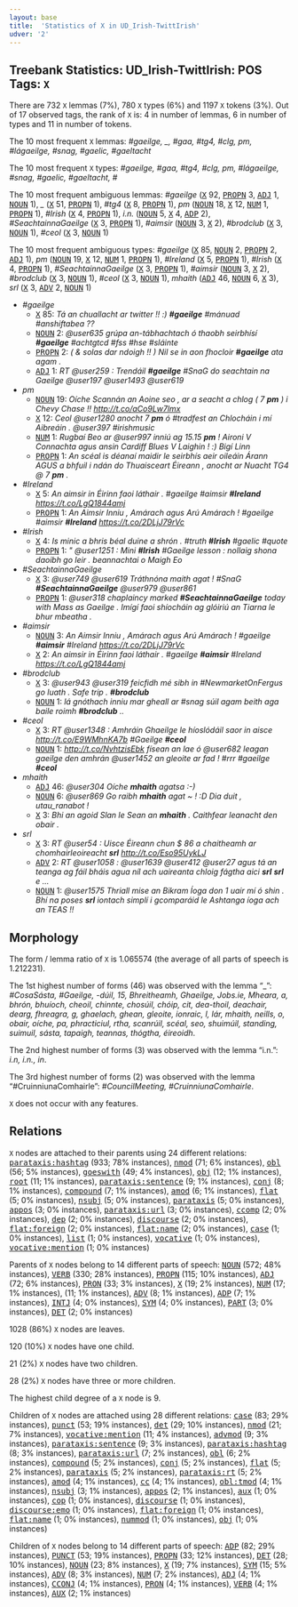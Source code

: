 ```yaml
---
layout: base
title:  'Statistics of X in UD_Irish-TwittIrish'
udver: '2'
---
```


## Treebank Statistics: UD_Irish-TwittIrish: POS Tags: `X`

There are 732 `X` lemmas (7%), 780 `X` types (6%) and 1197 `X` tokens (3%).
Out of 17 observed tags, the rank of `X` is: 4 in number of lemmas, 6 in number of types and 11 in number of tokens.

The 10 most frequent `X` lemmas: <em>#gaeilge, _, #gaa, #tg4, #clg, pm, #lágaeilge, #snag, #gaelic, #gaeltacht</em>

The 10 most frequent `X` types:  <em>#gaeilge, #gaa, #tg4, #clg, pm, #lágaeilge, #snag, #gaelic, #gaeltacht, #</em>

The 10 most frequent ambiguous lemmas: <em>#gaeilge</em> (<tt><a href="ga_twittirish-pos-X.html">X</a></tt> 92, <tt><a href="ga_twittirish-pos-PROPN.html">PROPN</a></tt> 3, <tt><a href="ga_twittirish-pos-ADJ.html">ADJ</a></tt> 1, <tt><a href="ga_twittirish-pos-NOUN.html">NOUN</a></tt> 1), <em>_</em> (<tt><a href="ga_twittirish-pos-X.html">X</a></tt> 51, <tt><a href="ga_twittirish-pos-PROPN.html">PROPN</a></tt> 1), <em>#tg4</em> (<tt><a href="ga_twittirish-pos-X.html">X</a></tt> 8, <tt><a href="ga_twittirish-pos-PROPN.html">PROPN</a></tt> 1), <em>pm</em> (<tt><a href="ga_twittirish-pos-NOUN.html">NOUN</a></tt> 18, <tt><a href="ga_twittirish-pos-X.html">X</a></tt> 12, <tt><a href="ga_twittirish-pos-NUM.html">NUM</a></tt> 1, <tt><a href="ga_twittirish-pos-PROPN.html">PROPN</a></tt> 1), <em>#Irish</em> (<tt><a href="ga_twittirish-pos-X.html">X</a></tt> 4, <tt><a href="ga_twittirish-pos-PROPN.html">PROPN</a></tt> 1), <em>i.n.</em> (<tt><a href="ga_twittirish-pos-NOUN.html">NOUN</a></tt> 5, <tt><a href="ga_twittirish-pos-X.html">X</a></tt> 4, <tt><a href="ga_twittirish-pos-ADP.html">ADP</a></tt> 2), <em>#SeachtainnaGaeilge</em> (<tt><a href="ga_twittirish-pos-X.html">X</a></tt> 3, <tt><a href="ga_twittirish-pos-PROPN.html">PROPN</a></tt> 1), <em>#aimsir</em> (<tt><a href="ga_twittirish-pos-NOUN.html">NOUN</a></tt> 3, <tt><a href="ga_twittirish-pos-X.html">X</a></tt> 2), <em>#brodclub</em> (<tt><a href="ga_twittirish-pos-X.html">X</a></tt> 3, <tt><a href="ga_twittirish-pos-NOUN.html">NOUN</a></tt> 1), <em>#ceol</em> (<tt><a href="ga_twittirish-pos-X.html">X</a></tt> 3, <tt><a href="ga_twittirish-pos-NOUN.html">NOUN</a></tt> 1)

The 10 most frequent ambiguous types:  <em>#gaeilge</em> (<tt><a href="ga_twittirish-pos-X.html">X</a></tt> 85, <tt><a href="ga_twittirish-pos-NOUN.html">NOUN</a></tt> 2, <tt><a href="ga_twittirish-pos-PROPN.html">PROPN</a></tt> 2, <tt><a href="ga_twittirish-pos-ADJ.html">ADJ</a></tt> 1), <em>pm</em> (<tt><a href="ga_twittirish-pos-NOUN.html">NOUN</a></tt> 19, <tt><a href="ga_twittirish-pos-X.html">X</a></tt> 12, <tt><a href="ga_twittirish-pos-NUM.html">NUM</a></tt> 1, <tt><a href="ga_twittirish-pos-PROPN.html">PROPN</a></tt> 1), <em>#Ireland</em> (<tt><a href="ga_twittirish-pos-X.html">X</a></tt> 5, <tt><a href="ga_twittirish-pos-PROPN.html">PROPN</a></tt> 1), <em>#Irish</em> (<tt><a href="ga_twittirish-pos-X.html">X</a></tt> 4, <tt><a href="ga_twittirish-pos-PROPN.html">PROPN</a></tt> 1), <em>#SeachtainnaGaeilge</em> (<tt><a href="ga_twittirish-pos-X.html">X</a></tt> 3, <tt><a href="ga_twittirish-pos-PROPN.html">PROPN</a></tt> 1), <em>#aimsir</em> (<tt><a href="ga_twittirish-pos-NOUN.html">NOUN</a></tt> 3, <tt><a href="ga_twittirish-pos-X.html">X</a></tt> 2), <em>#brodclub</em> (<tt><a href="ga_twittirish-pos-X.html">X</a></tt> 3, <tt><a href="ga_twittirish-pos-NOUN.html">NOUN</a></tt> 1), <em>#ceol</em> (<tt><a href="ga_twittirish-pos-X.html">X</a></tt> 3, <tt><a href="ga_twittirish-pos-NOUN.html">NOUN</a></tt> 1), <em>mhaith</em> (<tt><a href="ga_twittirish-pos-ADJ.html">ADJ</a></tt> 46, <tt><a href="ga_twittirish-pos-NOUN.html">NOUN</a></tt> 6, <tt><a href="ga_twittirish-pos-X.html">X</a></tt> 3), <em>srl</em> (<tt><a href="ga_twittirish-pos-X.html">X</a></tt> 3, <tt><a href="ga_twittirish-pos-ADV.html">ADV</a></tt> 2, <tt><a href="ga_twittirish-pos-NOUN.html">NOUN</a></tt> 1)


* <em>#gaeilge</em>
  * <tt><a href="ga_twittirish-pos-X.html">X</a></tt> 85: <em>Tá an chuallacht ar twitter !! :) <b>#gaeilge</b> #mánuad #anshiftabea ??</em>
  * <tt><a href="ga_twittirish-pos-NOUN.html">NOUN</a></tt> 2: <em>@user635 grúpa an-tábhachtach ó thaobh seirbhísí <b>#gaeilge</b> #achtgtcd #fss #hse #sláinte</em>
  * <tt><a href="ga_twittirish-pos-PROPN.html">PROPN</a></tt> 2: <em>( & solas dar ndoigh !! ) Nil se in aon fhocloir <b>#gaeilge</b> ata agam .</em>
  * <tt><a href="ga_twittirish-pos-ADJ.html">ADJ</a></tt> 1: <em>RT @user259 : Trendáil <b>#gaeilge</b> #SnaG do seachtain na Gaeilge @user197 @user1493 @user619</em>
* <em>pm</em>
  * <tt><a href="ga_twittirish-pos-NOUN.html">NOUN</a></tt> 19: <em>Oíche Scannán an Aoine seo , ar a seacht a chlog ( 7 <b>pm</b> ) i Chevy Chase !! http://t.co/aCo9Lw7lmx</em>
  * <tt><a href="ga_twittirish-pos-X.html">X</a></tt> 12: <em>Ceol @user1280 anocht 7 <b>pm</b> ó #tradfest an Chlocháin i mí Aibreáin . @user397 #irishmusic</em>
  * <tt><a href="ga_twittirish-pos-NUM.html">NUM</a></tt> 1: <em>Rugbaí Beo ar @user997 inniú ag 15.15 <b>pm</b> ! Aironi V Connachta agus ansin Cardiff Blues V Laighin ! :) Bigí Linn</em>
  * <tt><a href="ga_twittirish-pos-PROPN.html">PROPN</a></tt> 1: <em>An scéal is déanaí maidir le seirbhís aeir oileáin Árann AGUS a bhfuil i ndán do Thuaisceart Éireann , anocht ar Nuacht TG4 @ 7 <b>pm</b> .</em>
* <em>#Ireland</em>
  * <tt><a href="ga_twittirish-pos-X.html">X</a></tt> 5: <em>An aimsir in Éirinn faoi láthair . #gaeilge #aimsir <b>#Ireland</b> https://t.co/LgQ1844amj</em>
  * <tt><a href="ga_twittirish-pos-PROPN.html">PROPN</a></tt> 1: <em>An Aimsir Inniu , Amárach agus Arú Amárach ! #gaeilge #aimsir <b>#Ireland</b> https://t.co/2DLjJ79rVc</em>
* <em>#Irish</em>
  * <tt><a href="ga_twittirish-pos-X.html">X</a></tt> 4: <em>Is minic a bhris béal duine a shrón . #truth <b>#Irish</b> #gaelic #quote</em>
  * <tt><a href="ga_twittirish-pos-PROPN.html">PROPN</a></tt> 1: <em>" @user1251 : Mini <b>#Irish</b> #Gaeilge lesson : nollaig shona daoibh go leir . beannachtai o Maigh Eo</em>
* <em>#SeachtainnaGaeilge</em>
  * <tt><a href="ga_twittirish-pos-X.html">X</a></tt> 3: <em>@user749 @user619 Tráthnóna maith agat ! #SnaG <b>#SeachtainnaGaeilge</b> @user979 @user861</em>
  * <tt><a href="ga_twittirish-pos-PROPN.html">PROPN</a></tt> 1: <em>@user318 chaplaincy marked <b>#SeachtainnaGaeilge</b> today with Mass as Gaeilge . Imígí faoi shíocháin ag glóiriú an Tiarna le bhur mbeatha .</em>
* <em>#aimsir</em>
  * <tt><a href="ga_twittirish-pos-NOUN.html">NOUN</a></tt> 3: <em>An Aimsir Inniu , Amárach agus Arú Amárach ! #gaeilge <b>#aimsir</b> #Ireland https://t.co/2DLjJ79rVc</em>
  * <tt><a href="ga_twittirish-pos-X.html">X</a></tt> 2: <em>An aimsir in Éirinn faoi láthair . #gaeilge <b>#aimsir</b> #Ireland https://t.co/LgQ1844amj</em>
* <em>#brodclub</em>
  * <tt><a href="ga_twittirish-pos-X.html">X</a></tt> 3: <em>@user943 @user319 feicfidh mé sibh in #NewmarketOnFergus go luath . Safe trip . <b>#brodclub</b></em>
  * <tt><a href="ga_twittirish-pos-NOUN.html">NOUN</a></tt> 1: <em>lá gnóthach inniu mar gheall ar #snag súil agam beith aga baile roimh <b>#brodclub</b> ..</em>
* <em>#ceol</em>
  * <tt><a href="ga_twittirish-pos-X.html">X</a></tt> 3: <em>RT @user1348 : Amhráin Ghaeilge le híoslódáil saor in aisce http://t.co/E9WMhnKA7b #Gaeilge <b>#ceol</b></em>
  * <tt><a href="ga_twittirish-pos-NOUN.html">NOUN</a></tt> 1: <em>http://t.co/NvhtzisEbk físean an lae ó @user682 leagan gaeilge den amhrán @user1452 an gleoite ar fad ! #rrr #gaeilge <b>#ceol</b></em>
* <em>mhaith</em>
  * <tt><a href="ga_twittirish-pos-ADJ.html">ADJ</a></tt> 46: <em>@user304 Oíche <b>mhaith</b> agatsa :-)</em>
  * <tt><a href="ga_twittirish-pos-NOUN.html">NOUN</a></tt> 6: <em>@user869 Go raibh <b>mhaith</b> agat ~ ! :D Dia duit , utau_ranabot !</em>
  * <tt><a href="ga_twittirish-pos-X.html">X</a></tt> 3: <em>Bhi an agoid Slan le Sean an <b>mhaith</b> . Caithfear leanacht den obair .</em>
* <em>srl</em>
  * <tt><a href="ga_twittirish-pos-X.html">X</a></tt> 3: <em>RT @user54 : Uisce Éireann chun $ 86 a chaitheamh ar chomhairleoireacht <b>srl</b> http://t.co/Eso95UykLJ</em>
  * <tt><a href="ga_twittirish-pos-ADV.html">ADV</a></tt> 2: <em>RT @user1058 : @user1639 @user412 @user27 agus tá an teanga ag fáil bháis agua níl ach uaireanta chloig fágtha aici <b>srl</b> <b>srl</b> e …</em>
  * <tt><a href="ga_twittirish-pos-NOUN.html">NOUN</a></tt> 1: <em>@user1575 Thriall mise an Bikram Íoga don 1 uair mí ó shin . Bhí na poses <b>srl</b> iontach simplí i gcomparáid le Ashtanga íoga ach an TEAS !!</em>

## Morphology

The form / lemma ratio of `X` is 1.065574 (the average of all parts of speech is 1.212231).

The 1st highest number of forms (46) was observed with the lemma “_”: <em>#CosaSásta, #Gaeilge, -dúil, 15, Bhreitheamh, Ghaeilge, Jobs.ie, Mheara, a, bhrón, bhuíoch, cheoil, chinnte, chosúil, chóip, cit, dea-thoil, deachair, dearg, fhreagra, g, ghaelach, ghean, gleoite, ionraic, l, lár, mhaith, neills, o, obair, oíche, pa, phracticiul, rtha, scanrúil, scéal, seo, shuimúil, standing, suimuil, sásta, tapaigh, teannas, thógtha, éireoidh</em>.

The 2nd highest number of forms (3) was observed with the lemma “i.n.”: <em>i.n, i.n., in</em>.

The 3rd highest number of forms (2) was observed with the lemma “#CruinniunaComhairle”: <em>#CouncilMeeting, #CruinniunaComhairle</em>.

`X` does not occur with any features.


## Relations

`X` nodes are attached to their parents using 24 different relations: <tt><a href="ga_twittirish-dep-parataxis-hashtag.html">parataxis:hashtag</a></tt> (933; 78% instances), <tt><a href="ga_twittirish-dep-nmod.html">nmod</a></tt> (71; 6% instances), <tt><a href="ga_twittirish-dep-obl.html">obl</a></tt> (56; 5% instances), <tt><a href="ga_twittirish-dep-goeswith.html">goeswith</a></tt> (49; 4% instances), <tt><a href="ga_twittirish-dep-obj.html">obj</a></tt> (12; 1% instances), <tt><a href="ga_twittirish-dep-root.html">root</a></tt> (11; 1% instances), <tt><a href="ga_twittirish-dep-parataxis-sentence.html">parataxis:sentence</a></tt> (9; 1% instances), <tt><a href="ga_twittirish-dep-conj.html">conj</a></tt> (8; 1% instances), <tt><a href="ga_twittirish-dep-compound.html">compound</a></tt> (7; 1% instances), <tt><a href="ga_twittirish-dep-amod.html">amod</a></tt> (6; 1% instances), <tt><a href="ga_twittirish-dep-flat.html">flat</a></tt> (5; 0% instances), <tt><a href="ga_twittirish-dep-nsubj.html">nsubj</a></tt> (5; 0% instances), <tt><a href="ga_twittirish-dep-parataxis.html">parataxis</a></tt> (5; 0% instances), <tt><a href="ga_twittirish-dep-appos.html">appos</a></tt> (3; 0% instances), <tt><a href="ga_twittirish-dep-parataxis-url.html">parataxis:url</a></tt> (3; 0% instances), <tt><a href="ga_twittirish-dep-ccomp.html">ccomp</a></tt> (2; 0% instances), <tt><a href="ga_twittirish-dep-dep.html">dep</a></tt> (2; 0% instances), <tt><a href="ga_twittirish-dep-discourse.html">discourse</a></tt> (2; 0% instances), <tt><a href="ga_twittirish-dep-flat-foreign.html">flat:foreign</a></tt> (2; 0% instances), <tt><a href="ga_twittirish-dep-flat-name.html">flat:name</a></tt> (2; 0% instances), <tt><a href="ga_twittirish-dep-case.html">case</a></tt> (1; 0% instances), <tt><a href="ga_twittirish-dep-list.html">list</a></tt> (1; 0% instances), <tt><a href="ga_twittirish-dep-vocative.html">vocative</a></tt> (1; 0% instances), <tt><a href="ga_twittirish-dep-vocative-mention.html">vocative:mention</a></tt> (1; 0% instances)

Parents of `X` nodes belong to 14 different parts of speech: <tt><a href="ga_twittirish-pos-NOUN.html">NOUN</a></tt> (572; 48% instances), <tt><a href="ga_twittirish-pos-VERB.html">VERB</a></tt> (330; 28% instances), <tt><a href="ga_twittirish-pos-PROPN.html">PROPN</a></tt> (115; 10% instances), <tt><a href="ga_twittirish-pos-ADJ.html">ADJ</a></tt> (72; 6% instances), <tt><a href="ga_twittirish-pos-PRON.html">PRON</a></tt> (33; 3% instances), <tt><a href="ga_twittirish-pos-X.html">X</a></tt> (19; 2% instances), <tt><a href="ga_twittirish-pos-NUM.html">NUM</a></tt> (17; 1% instances),  (11; 1% instances), <tt><a href="ga_twittirish-pos-ADV.html">ADV</a></tt> (8; 1% instances), <tt><a href="ga_twittirish-pos-ADP.html">ADP</a></tt> (7; 1% instances), <tt><a href="ga_twittirish-pos-INTJ.html">INTJ</a></tt> (4; 0% instances), <tt><a href="ga_twittirish-pos-SYM.html">SYM</a></tt> (4; 0% instances), <tt><a href="ga_twittirish-pos-PART.html">PART</a></tt> (3; 0% instances), <tt><a href="ga_twittirish-pos-DET.html">DET</a></tt> (2; 0% instances)

1028 (86%) `X` nodes are leaves.

120 (10%) `X` nodes have one child.

21 (2%) `X` nodes have two children.

28 (2%) `X` nodes have three or more children.

The highest child degree of a `X` node is 9.

Children of `X` nodes are attached using 28 different relations: <tt><a href="ga_twittirish-dep-case.html">case</a></tt> (83; 29% instances), <tt><a href="ga_twittirish-dep-punct.html">punct</a></tt> (53; 19% instances), <tt><a href="ga_twittirish-dep-det.html">det</a></tt> (29; 10% instances), <tt><a href="ga_twittirish-dep-nmod.html">nmod</a></tt> (21; 7% instances), <tt><a href="ga_twittirish-dep-vocative-mention.html">vocative:mention</a></tt> (11; 4% instances), <tt><a href="ga_twittirish-dep-advmod.html">advmod</a></tt> (9; 3% instances), <tt><a href="ga_twittirish-dep-parataxis-sentence.html">parataxis:sentence</a></tt> (9; 3% instances), <tt><a href="ga_twittirish-dep-parataxis-hashtag.html">parataxis:hashtag</a></tt> (8; 3% instances), <tt><a href="ga_twittirish-dep-parataxis-url.html">parataxis:url</a></tt> (7; 2% instances), <tt><a href="ga_twittirish-dep-obl.html">obl</a></tt> (6; 2% instances), <tt><a href="ga_twittirish-dep-compound.html">compound</a></tt> (5; 2% instances), <tt><a href="ga_twittirish-dep-conj.html">conj</a></tt> (5; 2% instances), <tt><a href="ga_twittirish-dep-flat.html">flat</a></tt> (5; 2% instances), <tt><a href="ga_twittirish-dep-parataxis.html">parataxis</a></tt> (5; 2% instances), <tt><a href="ga_twittirish-dep-parataxis-rt.html">parataxis:rt</a></tt> (5; 2% instances), <tt><a href="ga_twittirish-dep-amod.html">amod</a></tt> (4; 1% instances), <tt><a href="ga_twittirish-dep-cc.html">cc</a></tt> (4; 1% instances), <tt><a href="ga_twittirish-dep-obl-tmod.html">obl:tmod</a></tt> (4; 1% instances), <tt><a href="ga_twittirish-dep-nsubj.html">nsubj</a></tt> (3; 1% instances), <tt><a href="ga_twittirish-dep-appos.html">appos</a></tt> (2; 1% instances), <tt><a href="ga_twittirish-dep-aux.html">aux</a></tt> (1; 0% instances), <tt><a href="ga_twittirish-dep-cop.html">cop</a></tt> (1; 0% instances), <tt><a href="ga_twittirish-dep-discourse.html">discourse</a></tt> (1; 0% instances), <tt><a href="ga_twittirish-dep-discourse-emo.html">discourse:emo</a></tt> (1; 0% instances), <tt><a href="ga_twittirish-dep-flat-foreign.html">flat:foreign</a></tt> (1; 0% instances), <tt><a href="ga_twittirish-dep-flat-name.html">flat:name</a></tt> (1; 0% instances), <tt><a href="ga_twittirish-dep-nummod.html">nummod</a></tt> (1; 0% instances), <tt><a href="ga_twittirish-dep-obj.html">obj</a></tt> (1; 0% instances)

Children of `X` nodes belong to 14 different parts of speech: <tt><a href="ga_twittirish-pos-ADP.html">ADP</a></tt> (82; 29% instances), <tt><a href="ga_twittirish-pos-PUNCT.html">PUNCT</a></tt> (53; 19% instances), <tt><a href="ga_twittirish-pos-PROPN.html">PROPN</a></tt> (33; 12% instances), <tt><a href="ga_twittirish-pos-DET.html">DET</a></tt> (28; 10% instances), <tt><a href="ga_twittirish-pos-NOUN.html">NOUN</a></tt> (23; 8% instances), <tt><a href="ga_twittirish-pos-X.html">X</a></tt> (19; 7% instances), <tt><a href="ga_twittirish-pos-SYM.html">SYM</a></tt> (15; 5% instances), <tt><a href="ga_twittirish-pos-ADV.html">ADV</a></tt> (8; 3% instances), <tt><a href="ga_twittirish-pos-NUM.html">NUM</a></tt> (7; 2% instances), <tt><a href="ga_twittirish-pos-ADJ.html">ADJ</a></tt> (4; 1% instances), <tt><a href="ga_twittirish-pos-CCONJ.html">CCONJ</a></tt> (4; 1% instances), <tt><a href="ga_twittirish-pos-PRON.html">PRON</a></tt> (4; 1% instances), <tt><a href="ga_twittirish-pos-VERB.html">VERB</a></tt> (4; 1% instances), <tt><a href="ga_twittirish-pos-AUX.html">AUX</a></tt> (2; 1% instances)


